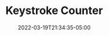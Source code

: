 ---
title: "Keystroke Counter"
date: 2022-03-19T21:34:35-05:00
draft: false
hidden: false
weight: 105
---